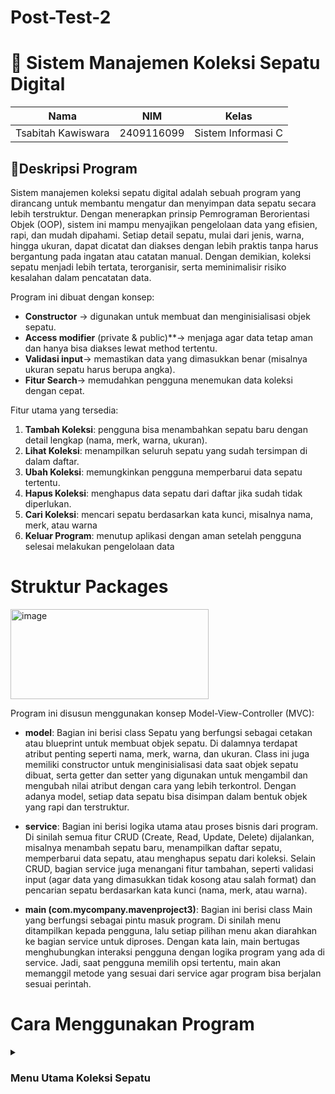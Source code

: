 # Post-Test-2

# 👟 Sistem Manajemen Koleksi Sepatu Digital 

| Nama                      | NIM           | Kelas             |
|---------------------------|---------------|-------------------|
| Tsabitah Kawiswara        | 2409116099    | Sistem Informasi C |

## 📄Deskripsi Program
Sistem manajemen koleksi sepatu digital adalah sebuah program yang dirancang untuk membantu mengatur dan menyimpan data sepatu secara lebih terstruktur. Dengan menerapkan prinsip Pemrograman Berorientasi Objek (OOP), sistem ini mampu menyajikan pengelolaan data yang efisien, rapi, dan mudah dipahami. Setiap detail sepatu, mulai dari jenis, warna, hingga ukuran, dapat dicatat dan diakses dengan lebih praktis tanpa harus bergantung pada ingatan atau catatan manual. Dengan demikian, koleksi sepatu menjadi lebih tertata, terorganisir, serta meminimalisir risiko kesalahan dalam pencatatan data.

Program ini dibuat dengan konsep:

* **Constructor** → digunakan untuk membuat dan menginisialisasi objek sepatu.
* **Access modifier** (private & public)**→ menjaga agar data tetap aman dan hanya bisa diakses lewat method tertentu.
* **Validasi input**→ memastikan data yang dimasukkan benar (misalnya ukuran sepatu harus berupa angka).
* **Fitur Search**→ memudahkan pengguna menemukan data koleksi dengan cepat.

Fitur utama yang tersedia:

1. **Tambah Koleksi**: pengguna bisa menambahkan sepatu baru dengan detail                               lengkap (nama, merk, warna, ukuran).
2. **Lihat Koleksi**: menampilkan seluruh sepatu yang sudah tersimpan di dalam                          daftar.
3. **Ubah Koleksi**: memungkinkan pengguna memperbarui data sepatu tertentu.
4. **Hapus Koleksi**: menghapus data sepatu dari daftar jika sudah tidak                                diperlukan.
5. **Cari Koleksi**: mencari sepatu berdasarkan kata kunci, misalnya nama, merk,                       atau warna
6. **Keluar Program**: menutup aplikasi dengan aman setelah pengguna selesai                             melakukan pengelolaan data

# Struktur Packages 

<img width="317" height="144" alt="image" src="https://github.com/user-attachments/assets/8f3518c8-0e6a-4acf-b813-a26cc30791dd" />


Program ini disusun menggunakan konsep Model-View-Controller (MVC):

* **model**: Bagian ini berisi class Sepatu yang berfungsi sebagai cetakan atau blueprint untuk membuat objek sepatu. Di dalamnya terdapat atribut penting seperti nama, merk, warna, dan ukuran. Class ini juga memiliki constructor untuk menginisialisasi data saat objek sepatu dibuat, serta getter dan setter yang digunakan untuk mengambil dan mengubah nilai atribut dengan cara yang lebih terkontrol. Dengan adanya model, setiap data sepatu bisa disimpan dalam bentuk objek yang rapi dan terstruktur.

* **service**: Bagian ini berisi logika utama atau proses bisnis dari program. Di sinilah semua fitur CRUD (Create, Read, Update, Delete) dijalankan, misalnya menambah sepatu baru, menampilkan daftar sepatu, memperbarui data sepatu, atau menghapus sepatu dari koleksi. Selain CRUD, bagian service juga menangani fitur tambahan, seperti validasi input (agar data yang dimasukkan tidak kosong atau salah format) dan pencarian sepatu berdasarkan kata kunci (nama, merk, atau warna).

* **main (com.mycompany.mavenproject3)**: Bagian ini berisi class Main yang berfungsi sebagai pintu masuk program. Di sinilah menu ditampilkan kepada pengguna, lalu setiap pilihan menu akan diarahkan ke bagian service untuk diproses. Dengan kata lain, main bertugas menghubungkan interaksi pengguna dengan logika program yang ada di service. Jadi, saat pengguna memilih opsi tertentu, main akan memanggil metode yang sesuai dari service agar program bisa berjalan sesuai perintah.


# Cara Menggunakan Program

<details>
<summary><h3>Menu Utama Koleksi Sepatu</h3></summary>

<img width="279" height="137" alt="image" src="https://github.com/user-attachments/assets/d9f2a255-12e2-42da-9027-a7b3829df105" />


Begitu program dijalankan, pengguna langsung disajikan menu utama yang berisi daftar pilihan. Cukup masukkan nomor menu sesuai yang diinginkan, lalu program akan menjalankan perintah tersebut. Setelah selesai, menu utama akan muncul lagi sehingga pengguna bisa melanjutkan ke pilihan lain.

Program hanya akan berhenti jika pengguna memilih opsi Keluar.

## 1. Tambah Koleksi

<img width="406" height="230" alt="image" src="https://github.com/user-attachments/assets/31bd9caa-2ad1-4b19-b872-c95355bc1522" />


Di menu ini, pengguna diminta mengisi detail sepatu: nama, merk, warna, dan ukuran. Data yang valid akan langsung tersimpan, lalu program memberi konfirmasi "Sepatu berhasil ditambahkan!". Data yang dimasukkan akan otomatis tersimpan dalam koleksi.

## 2. Lihat Koleksi

<img width="541" height="216" alt="image" src="https://github.com/user-attachments/assets/d8b649c2-92ae-47b7-89e2-6fd23ceb8f51" />


Menu ini akan menampilkan semua sepatu yang sudah ada dalam koleksi,informasi akan ditampilkan dalam bentuk list agar pengguna bisa melihat data dengan jelas. Kalau belum ada data, sistem akan memberi tahu bahwa koleksi masih kosong seperti dibawah ini:

<img width="370" height="155" alt="image" src="https://github.com/user-attachments/assets/62fbf15e-28f6-4abf-b7f5-dd70a1999a7d" />


## 3. Ubah Koleksi

<img width="527" height="310" alt="image" src="https://github.com/user-attachments/assets/e15e421d-d5e5-452d-957d-524d49ad2b9b" />

Jika terdapat kesalahan data atau ada perubahan, pengguna dapat memperbarui informasi sepatu yang sudah tersimpan. Pengguna memilih nomor sepatu yang ingin diubah, lalu memasukkan data baru untuk mengganti yang lama. Validasi tetap berlaku, jadi hanya nomor yang tersedia saja yang bisa diubah. Jika memasukkan nomor yang tidak tersedia tampilannya akan seperti berikut:

<img width="471" height="96" alt="image" src="https://github.com/user-attachments/assets/465373a5-55f3-4d8c-93b0-5d6a8360ccaa" />


## 4. Hapus Koleksi

<img width="466" height="247" alt="image" src="https://github.com/user-attachments/assets/b79aac8a-386d-44fe-bd73-1b149777e1e5" />


Menu ini memungkinkan pengguna menghapus sepatu tertentu dari daftar.Sistem akan menampilkan daftar sepatu, lalu meminta konfirmasi data mana yang ingin dihapus. Sama seperti update, hanya nomor valid yang bisa dipilih. Jika memasukkan nomor yang tidak valid, tampilannya akan seperti berikut:

<img width="529" height="92" alt="image" src="https://github.com/user-attachments/assets/e8dea69c-c4d7-4e7b-be35-05a57aae6fe7" />


## 5. Cari Koleksi

<img width="442" height="179" alt="image" src="https://github.com/user-attachments/assets/198d6677-c858-4b9a-9498-7dcbf0447efb" />


Fitur pencarian berfungsi untuk memudahkan pengguna menemukan data sepatu tertentu ketika koleksi sudah cukup banyak. Pengguna hanya perlu memasukkan kata kunci berupa nama, merk, atau warna, kemudian sistem akan menampilkan daftar sepatu yang sesuai dengan kata kunci tersebut. 
Apabila kata kuncinya tidak ada yang sesuai, maka tampilannya akan seperti ini:

<img width="393" height="183" alt="image" src="https://github.com/user-attachments/assets/6744d2d0-e3af-406e-aef6-a11f97735f3c" />


## 6. Keluar Program

<img width="432" height="252" alt="image" src="https://github.com/user-attachments/assets/7a19b0dc-da22-47a0-95f8-3c01f8effb3d" />


Jika pengguna ingin keluar dari program, cukup memilih opsi 0 (Keluar) pada menu utama. Setelah dipilih, sistem akan menampilkan pesan “Terima kasih, program selesai.” sebagai tanda bahwa program sudah dihentikan. Bagian bawah layar juga menampilkan informasi dari Java, yaitu status BUILD SUCCESS yang berarti program berhasil dijalankan tanpa error, serta waktu total eksekusi program hingga selesai.


# Validasi Input

Pada program ini terdapat validasi input yang berfungsi untuk mencegah terjadinya output yang salah akibat data yang dimasukkan pengguna tidak sesuai format. Misalnya, untuk input merek, warna, dan nama sepatu, data yang dimasukkan harus berupa huruf. Sebaliknya, untuk input ukuran sepatu atau saat memilih menu program, data yang dimasukkan harus berupa angka. Jika pengguna memberikan input yang tidak sesuai, maka program akan menampilkan peringatan agar pengguna memasukkan data dengan format yang benar.

**1. Berikut adalah contoh ketika pengguna memasukkan data angka pada input nama sepatu (yang seharusnya huruf). Program akan menampilkan peringatan bahwa format input tidak sesuai.**

<img width="377" height="171" alt="image" src="https://github.com/user-attachments/assets/1a1b77fa-a68c-4512-8d96-60cfd1f18551" />


**2. Berikut adalah contoh ketika pengguna memasukkan data angka pada input merek sepatu. Program akan menolak input tersebut dan meminta pengguna memasukkan data dengan format huruf.**

<img width="369" height="35" alt="image" src="https://github.com/user-attachments/assets/48533167-a8c9-4f75-9e01-0eb8404c677e" />


**3. Berikut adalah contoh validasi input ketika pengguna memasukkan data yang salah pada input warna sepatu. Program akan menampilkan peringatan agar pengguna menginputkan huruf.**

<img width="364" height="39" alt="image" src="https://github.com/user-attachments/assets/f539311e-0c64-4849-8a04-947f3a39fa49" />


**4. Berikut adalah contoh validasi input pada ukuran sepatu. Jika pengguna memasukkan huruf (bukan angka), maka program akan menampilkan peringatan dan meminta pengguna untuk menginputkan angka.**
   
<img width="260" height="37" alt="image" src="https://github.com/user-attachments/assets/550c6662-1031-4ffe-bd68-75ff2a22eecd" />


**5. Berikut adalah contoh validasi input pada menu pilihan. Jika pengguna memasukkan angka yang tidak ada dalam daftar opsi, maka program akan menampilkan peringatan bahwa pilihan tidak valid.**

<img width="338" height="155" alt="image" src="https://github.com/user-attachments/assets/afd8e101-ff36-4f05-8197-9a31312b288b" />








